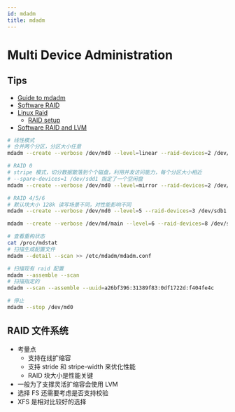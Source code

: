 ```yaml
---
id: mdadm
title: mdadm
---
```


# Multi Device Administration

## Tips
* [Guide to mdadm](https://raid.wiki.kernel.org/index.php/A_guide_to_mdadm)
* [Software RAID](https://wiki.mikejung.biz/Software_RAID)
* [Linux Raid](https://raid.wiki.kernel.org)
  * [RAID setup](https://raid.wiki.kernel.org/index.php/RAID_setup)
* [Software RAID and LVM](https://wiki.archlinux.org/index.php/Software_RAID_and_LVM)

```bash
# 线性模式
# 合并两个分区，分区大小任意
mdadm --create --verbose /dev/md0 --level=linear --raid-devices=2 /dev/sda1 /dev/sdb2

# RAID 0
# stripe 模式，切分数据散落到个个磁盘，利用并发访问能力，每个分区大小相近
# --spare-devices=1 /dev/sdd1 指定了一个空闲盘
mdadm --create --verbose /dev/md0 --level=mirror --raid-devices=2 /dev/sdb1 /dev/sdc1 --spare-devices=1 /dev/sdd1

# RAID 4/5/6
# 默认块大小 128k 读写场景不同，对性能影响不同
mdadm --create --verbose /dev/md0 --level=5 --raid-devices=3 /dev/sdb1 /dev/sdc1 /dev/sdd1 --spare-devices=1 /dev/sde1

mdadm --create --verbose /dev/md/main --level=6 --raid-devices=8 /dev/sd{a,b,c,d,e,f,g,h} --assume-clean

# 查看重构状态
cat /proc/mdstat
# 扫描生成配置文件
mdadm --detail --scan >> /etc/mdadm/mdadm.conf

# 扫描现有 raid 配置
mdadm --assemble --scan 
# 扫描指定的
mdadm --scan --assemble --uuid=a26bf396:31389f83:0df1722d:f404fe4c

# 停止
mdadm --stop /dev/md0

```

## RAID 文件系统
* 考量点
  * 支持在线扩缩容
  * 支持 stride 和 stripe-width 来优化性能
  * RAID 块大小是性能关键
* 一般为了支撑灵活扩缩容会使用 LVM
* 选择 FS 还需要考虑是否支持校验
* XFS 是相对比较好的选择
